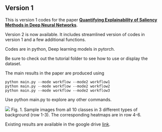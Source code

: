 ## Version 1
This is version 1 codes for the paper [**Quantifying Explainability of Saliency Methods in Deep Neural Networks**](https://arxiv.org/abs/2009.02899). 

Version 2 is now available. It includes streamlined version of codes in version 1 and a few additional functions.

Codes are in python, Deep learning models in pytorch.

Be sure to check out the tutorial folder to see how to use or display the dataset.

The main results in the paper are produced using 
```
python main.py --mode workflow --mode2 workflow1
python main.py --mode workflow --mode2 workflow2
python main.py --mode workflow --mode2 workflow3
```
Use python main.py to explore any other commands.


![](https://drive.google.com/uc?export=view&id=1GjHAn62ahfeBOaRoxcVMOwpMuQP7nFN2)
Fig. 1. Sample images from all 10 classes in 3 different types of background (row 1-3). The corresponding heatmaps are in row 4-6.

Existing results are available in the google drive <a href="https://drive.google.com/drive/folders/1fk9ABel49Vdlp4IcZsffgKoyM8rE110W?usp=sharing">link</a>.
